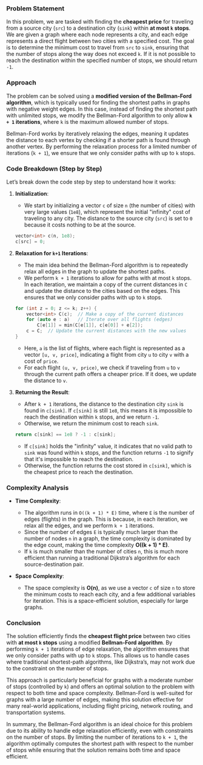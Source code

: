 ### Problem Statement

In this problem, we are tasked with finding the **cheapest price** for traveling from a source city (`src`) to a destination city (`sink`) within **at most `k` stops**. We are given a graph where each node represents a city, and each edge represents a direct flight between two cities with a specified cost. The goal is to determine the minimum cost to travel from `src` to `sink`, ensuring that the number of stops along the way does not exceed `k`. If it is not possible to reach the destination within the specified number of stops, we should return `-1`.

### Approach

The problem can be solved using a **modified version of the Bellman-Ford algorithm**, which is typically used for finding the shortest paths in graphs with negative weight edges. In this case, instead of finding the shortest path with unlimited stops, we modify the Bellman-Ford algorithm to only allow **`k + 1` iterations**, where `k` is the maximum allowed number of stops.

Bellman-Ford works by iteratively relaxing the edges, meaning it updates the distance to each vertex by checking if a shorter path is found through another vertex. By performing the relaxation process for a limited number of iterations (`k + 1`), we ensure that we only consider paths with up to `k` stops.

### Code Breakdown (Step by Step)

Let’s break down the code step by step to understand how it works:

1. **Initialization**:
   - We start by initializing a vector `c` of size `n` (the number of cities) with very large values (`1e8`), which represent the initial "infinity" cost of traveling to any city. The distance to the source city (`src`) is set to `0` because it costs nothing to be at the source.
   
   ```cpp
   vector<int> c(n, 1e8);
   c[src] = 0;
   ```

2. **Relaxation for `k+1` Iterations**:
   - The main idea behind the Bellman-Ford algorithm is to repeatedly relax all edges in the graph to update the shortest paths.
   - We perform `k + 1` iterations to allow for paths with at most `k` stops. In each iteration, we maintain a copy of the current distances in `C` and update the distance to the cities based on the edges. This ensures that we only consider paths with up to `k` stops.
   
   ```cpp
   for (int z = 0; z <= k; z++) {
       vector<int> C(c);  // Make a copy of the current distances
       for (auto e : a)   // Iterate over all flights (edges)
           C[e[1]] = min(C[e[1]], c[e[0]] + e[2]);
       c = C;  // Update the current distances with the new values
   }
   ```

   - Here, `a` is the list of flights, where each flight is represented as a vector `[u, v, price]`, indicating a flight from city `u` to city `v` with a cost of `price`.
   - For each flight `(u, v, price)`, we check if traveling from `u` to `v` through the current path offers a cheaper price. If it does, we update the distance to `v`.

3. **Returning the Result**:
   - After `k + 1` iterations, the distance to the destination city `sink` is found in `c[sink]`. If `c[sink]` is still `1e8`, this means it is impossible to reach the destination within `k` stops, and we return `-1`.
   - Otherwise, we return the minimum cost to reach `sink`.
   
   ```cpp
   return c[sink] == 1e8 ? -1 : c[sink];
   ```

   - If `c[sink]` holds the "infinity" value, it indicates that no valid path to `sink` was found within `k` stops, and the function returns `-1` to signify that it's impossible to reach the destination.
   - Otherwise, the function returns the cost stored in `c[sink]`, which is the cheapest price to reach the destination.

### Complexity Analysis

- **Time Complexity**:
  - The algorithm runs in `O((k + 1) * E)` time, where `E` is the number of edges (flights) in the graph. This is because, in each iteration, we relax all the edges, and we perform `k + 1` iterations. 
  - Since the number of edges `E` is typically much larger than the number of nodes `n` in a graph, the time complexity is dominated by the edge count, making the time complexity **O((k + 1) * E)**.
  - If `k` is much smaller than the number of cities `n`, this is much more efficient than running a traditional Dijkstra’s algorithm for each source-destination pair.
  
- **Space Complexity**:
  - The space complexity is **O(n)**, as we use a vector `c` of size `n` to store the minimum costs to reach each city, and a few additional variables for iteration. This is a space-efficient solution, especially for large graphs.

### Conclusion

The solution efficiently finds the **cheapest flight price** between two cities with **at most `k` stops** using a modified **Bellman-Ford algorithm**. By performing `k + 1` iterations of edge relaxation, the algorithm ensures that we only consider paths with up to `k` stops. This allows us to handle cases where traditional shortest-path algorithms, like Dijkstra’s, may not work due to the constraint on the number of stops.

This approach is particularly beneficial for graphs with a moderate number of stops (controlled by `k`) and offers an optimal solution to the problem with respect to both time and space complexity. Bellman-Ford is well-suited for graphs with a large number of edges, making this solution effective for many real-world applications, including flight pricing, network routing, and transportation systems.

In summary, the Bellman-Ford algorithm is an ideal choice for this problem due to its ability to handle edge relaxation efficiently, even with constraints on the number of stops. By limiting the number of iterations to `k + 1`, the algorithm optimally computes the shortest path with respect to the number of stops while ensuring that the solution remains both time and space efficient.